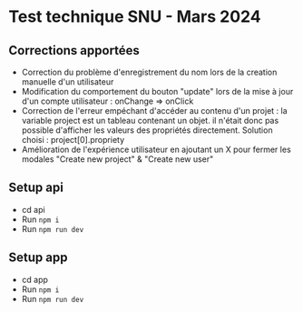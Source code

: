 # Test technique SNU - Mars 2024

## Corrections apportées
- Correction du problème d'enregistrement du nom lors de la creation manuelle d'un utilisateur
- Modification du comportement du bouton "update" lors de la mise à jour d'un compte utilisateur : onChange => onClick
- Correction de l'erreur empéchant d'accéder au contenu d'un projet : la variable project est un tableau contenant un objet. il n'était donc pas possible d'afficher les valeurs des propriétés directement. Solution choisi :  project[0].propriety
- Amélioration de l'expérience utilisateur en ajoutant un X pour fermer les modales "Create new project" & "Create new user"



## Setup api
- cd api
- Run `npm i`
- Run `npm run dev`

## Setup app

- cd app
- Run `npm i`
- Run `npm run dev`


